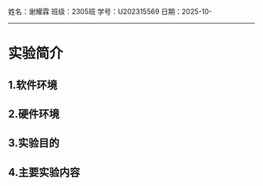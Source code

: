 姓名：谢耀霖
班级：2305班
学号：U202315569
日期：2025-10-

---

# 实验简介

## 1.软件环境

## 2.硬件环境

## 3.实验目的

## 4.主要实验内容
